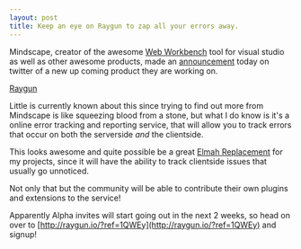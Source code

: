 ```yaml
---
layout: post
title: Keep an eye on Raygun to zap all your errors away.
---
```


Mindscape, creator of the awesome [Web Workbench](http://www.mindscapehq.com/products/web-workbench) tool for visual studio as well as other awesome products, made an [announcement](https://twitter.com/MindscapeHQ/status/260851721230761985) today on twitter of a new up coming product they are working on.

[Raygun](http://raygun.io/?ref=1QWEy)

Little is currently known about this since trying to find out more from Mindscape is like squeezing blood from a stone, but what I do know is it's a online error tracking and reporting service, that will allow you to track errors that occur on both the serverside *and* the clientside.

This looks awesome and quite possible be a great [Elmah Replacement](http://raygun.io/?ref=1QWEy) for my projects, since it will have the ability to track clientside issues that usually go unnoticed.

Not only that but the community will be able to contribute their own plugins and extensions to the service!

Apparently Alpha invites will start going out in the next 2 weeks, so head on over to [http://raygun.io/?ref=1QWEy](http://raygun.io/?ref=1QWEy) and signup!